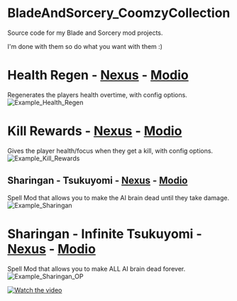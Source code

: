 # BladeAndSorcery_CoomzyCollection
Source code for my Blade and Sorcery mod projects.

I'm done with them so do what you want with them :)

# Health Regen - [Nexus](https://www.nexusmods.com/bladeandsorcery/mods/9617) - [Modio](https://mod.io/g/blade-and-sorcery/m/health-regen) 
Regenerates the players health overtime, with config options.
![Example_Health_Regen](https://staticdelivery.nexusmods.com/mods/2673/images/9617/9617-1708295063-810659969.png)
 
# Kill Rewards - [Nexus](https://www.nexusmods.com/bladeandsorcery/mods/9619) - [Modio](https://mod.io/g/blade-and-sorcery/m/kill-rewards) 
Gives the player health/focus when they get a kill, with config options.
![Example_Kill_Rewards](https://staticdelivery.nexusmods.com/mods/2673/images/9619/9619-1708299684-740679021.jpeg)

## Sharingan - Tsukuyomi - [Nexus](https://www.nexusmods.com/bladeandsorcery/mods/9640?tab=description) - [Modio](https://mod.io/g/blade-and-sorcery/m/sharingan-tsukuyomi) 
Spell Mod that allows you to make the AI brain dead until they take damage.
![Example_Sharingan](https://staticdelivery.nexusmods.com/mods/2673/images/9640/9640-1708793290-1889512207.png)

# Sharingan - Infinite Tsukuyomi - [Nexus](https://www.nexusmods.com/bladeandsorcery/mods/9641/) - [Modio](https://mod.io/g/blade-and-sorcery/m/sharingan-infinite-tsukuyomi) 
Spell Mod that allows you to make ALL AI brain dead forever.
![Example_Sharingan_OP](https://staticdelivery.nexusmods.com/mods/2673/images/9641/9641-1708805988-1120355940.png)

[![Watch the video](https://img.youtube.com/vi/kYdD_k2gga8/0.jpg)](https://www.youtube.com/watch?v=kYdD_k2gga8)

